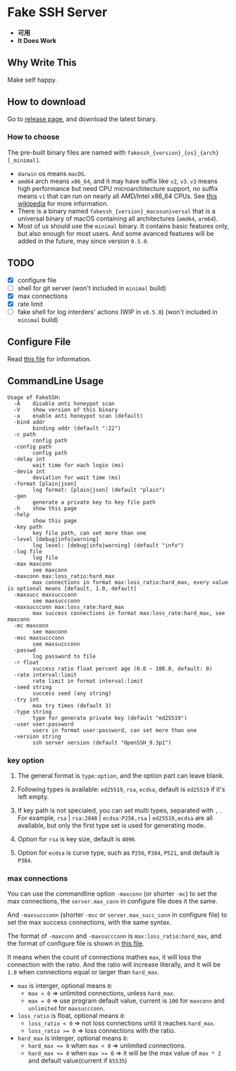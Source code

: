 # Fake SSH Server

* __可用__
* __It Does Work__

## Why Write This

Make self happy.

## How to download

Go to [release page](https://github.com/hugefiver/fakessh/releases/latest), and download the latest binary.

### How to choose

The pre-built binary files are named with `fakessh_{version}_{os}_{arch}[_minimal]`.

* `darwin` os means `macOS`.
* `amd64` arch means `x86_64`, and it may have suffix like `v2`, `v3`. `v3` means high performance but need CPU microarchitecture support, no suffix means `v1` that can run on nearly all AMD/Intel x86_64 CPUs. See [this wikipedia](https://en.wikipedia.org/wiki/X86-64#Microarchitecture_levels) for more information.
* There is a binary named `fakessh_{version}_macosuniversal` that is a universal binary of macOS containing all architectures (`amd64`, `arm64`).
* Most of us should use the `minimal` binary. It contains basic features only, but also enough for most users. And some avanced features will be added in the future, may since version `0.5.0`.

## TODO

* [x] configure file
* [ ] shell for git server (won't included in `minimal` build)
* [x] max connections
* [x] rate limit
* [ ] fake shell for log interders' actions (WIP in `v0.5.0`) (won't included in `minimal` build)

## Configure File

Read [this file](./conf/config.toml) for information.

## CommandLine Usage

```text
Usage of FakeSSH:
  -A    disable anti honeypot scan
  -V    show version of this binary
  -a    enable anti honeypot scan (default)
  -bind addr
        binding addr (default ":22")
  -c path
        config path
  -config path
        config path
  -delay int
        wait time for each login (ms)
  -devia int
        deviation for wait time (ms)
  -format [plain|json]
        log format: [plain|json] (default "plain")
  -gen
        generate a private key to key file path
  -h    show this page
  -help
        show this page
  -key path
        key file path, can set more than one
  -level [debug|info|warning]
        log level: [debug|info|warning] (default "info")
  -log file
        log file
  -max maxconn
        see maxconn
  -maxconn max:loss_ratio:hard_max
        max connections in format max:loss_ratio:hard_max, every value is optional means [default, 1.0, default]
  -maxsucc maxsuccconn
        see maxsuccconn
  -maxsuccconn max:loss_rate:hard_max
        max success connections in format max:loss_rate:hard_max, see maxconn
  -mc maxconn
        see maxconn
  -msc maxsuccconn
        see maxsuccconn
  -passwd
        log password to file
  -r float
        success ratio float percent age (0.0 ~ 100.0, default: 0)
  -rate interval:limit
        rate limit in format interval:limit
  -seed string
        success seed (any string)
  -try int
        max try times (default 3)
  -type string
        type for generate private key (default "ed25519")
  -user user:password
        users in format user:password, can set more than one
  -version string
        ssh server version (default "OpenSSH_9.3p1")
```

### key option

1. The general format is `type:option`, and the option part can leave blank.

2. Following types is available: `ed25519`, `rsa`, `ecdsa`, default is `ed25519` if it's left empty.

3. If key path is not specialed, you can set multi types, separated with `,` . For example, `rsa` | `rsa:2048` | `ecdsa:P256,rsa` | `ed25519,ecdsa` are all available, but only the first type set is used for generating mode.

4. Option for `rsa` is key size, default is `4096`.

5. Option for `ecdsa` is curve type, such as `P256`, `P384`, `P521`, and default is `P384`.

### max connections

You can use the commandline option `-maxconn` (or shorter `-mc`) to set the max connections, the `server.max_conn` in configure file does it the same.

And `-maxsuccconn` (shorter `-msc` or `server.max_succ_conn` in configure file) to set the max success connections, with the same syntax.

The format of `-maxconn` and `-maxsuccconn` is `max:loss_ratio:hard_max`, and the format of configure file is shown in [this file](./conf/config.toml).

It means when the count of connections mathes `max`, it will loss the connection with the ratio. And the ratio will increase literally, and it will be `1.0` when connections equal or larger than `hard_max`.

* `max` is interger, optional means `0`:
  * `max < 0` => unlimited connections, unless `hard_max`.
  * `max = 0` => use program default value, current is `100` for `maxconn` and `unlimited` for `maxsuccconn`.
* `loss_ratio` is float, optional means `0`:
  * `loss_ratio < 0` => not loss connections until it reaches `hard_max`.
  * `loss_ratio >= 0` => loss connections with the ratio.
* `hard_max` is interger, optional means `0`:
  * `hard_max <= 0` when `max < 0` => unlimited connections.
  * `hard_max <= 0` when `max >= 0` => it will be the max value of `max * 2` and default value(current if `65535`)
